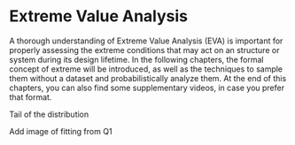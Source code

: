 # Extreme Value Analysis

A thorough understanding of Extreme Value Analysis (EVA) is important for properly assessing the extreme conditions that may act on an structure or system during its design lifetime. In the following chapters, the formal concept of extreme will be introduced, as well as the techniques to sample them without a dataset and probabilistically analyze them. At the end of this chapters, you can also find some supplementary videos, in case you prefer that format.

Tail of the distribution

Add image of fitting from Q1